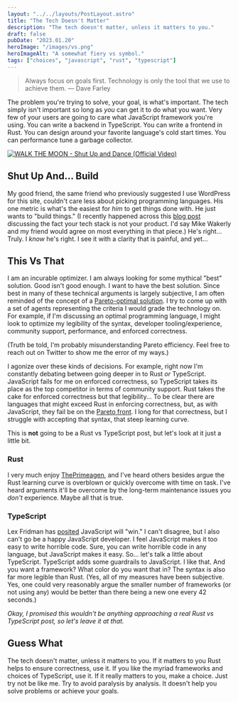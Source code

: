 ```yaml
---
layout: "../../layouts/PostLayout.astro"
title: "The Tech Doesn't Matter"
description: "The tech doesn't matter, unless it matters to you."
draft: false
pubDate: "2023.01.20"
heroImage: "/images/vs.png"
heroImageAlt: "A somewhat fiery vs symbol."
tags: ["choices", "javascript", "rust", "typescript"]
---
```


> Always focus on goals first. Technology is only the tool that we use to achieve them. &mdash;  Dave Farley

The problem you're trying to solve, your goal, is what's important. The tech simply isn't important so long as *you* can get it to do what you want. Very few of your users are going to care what JavaScript framework you're using. You can write a backend in TypeScript. You can write a frontend in Rust. You can design around your favorite language's cold start times. You can performance tune a garbage collector.

[![WALK THE MOON - Shut Up and Dance (Official Video)](https://img.youtube.com/vi/6JCLY0Rlx6Q/0.jpg)](https://www.youtube.com/watch?v=6JCLY0Rlx6Q)

## Shut Up And... Build

My good friend, the same friend who previously suggested I use WordPress for this site, couldn't care less about picking programming languages. His one metric is what's the easiest for *him* to get things done with. He just wants to "build things." (I recently happened across this [blog post](https://hoho.com/posts/your-stack-is-not-the-product/) discussing the fact your tech stack is not your product. I'd say Mike Wakerly and my friend would agree on most everything in that piece.) He's right... Truly. I *know* he's right. I see it with a clarity that is painful, and yet...

## This Vs That

I am an incurable optimizer. I am always looking for some mythical "best" solution. Good isn't good enough. I want to have the best solution. Since best in many of these technical arguments is largely subjective, I am often reminded of the concept of a [Pareto-optimal solution](https://en.wikipedia.org/wiki/Pareto_efficiency). I try to come up with a set of agents representing the criteria I would grade the technology on. For example, if I'm discussing an optimal programming language, I might look to optimize my legibility of the syntax, developer tooling/experience, community support, performance, and enforced correctness.

(Truth be told, I'm probably misunderstanding Pareto efficiency. Feel free to reach out on Twitter to show me the error of my ways.)

I agonize over these kinds of decisions. For example, right now I'm constantly debating between going deeper in to Rust *or* TypeScript. JavaScript fails for me on enforced correctness, so TypeScript takes its place as the top competitor in terms of community support. Rust takes the cake for enforced correctness but that legibility... To be clear there are languages that might exceed Rust in enforcing correctness, but, as with JavaScript, they fail be on the [Pareto front](https://en.wikipedia.org/wiki/Pareto_front). I long for that correctness, but I struggle with accepting that syntax, that steep learning curve.

This is **not** going to be a Rust vs TypeScript post, but let's look at it just a little bit.

### Rust

I very much enjoy [ThePrimeagen](https://linktr.ee/ThePrimeagen), and I've heard others besides argue the Rust learning curve is overblown or quickly overcome with time on task. I've heard arguments it'll be overcome by the long-term maintenance issues you *don't* experience. Maybe all that is true.

### TypeScript

Lex Fridman has [posited](https://www.youtube.com/watch?v=rczu8kc8JZA) JavaScript will "win." I can't disagree, but I also can't go be a happy JavaScript developer. I feel JavaScript makes it too easy to write horrible code. Sure, you can write horrible code in any language, but JavaScript makes it easy. So... let's talk a little about TypeScript. TypeScript adds some guardrails to JavaScript. I like that. And you want a framework? What color do you want that in? The syntax is also far more legible than Rust. (Yes, all of my measures have been subjective. Yes, one could very reasonably argue the smaller number of frameworks (or not using any) would be better than there being a new one every 42 seconds.)

*Okay, I promised this wouldn't be anything approaching a real Rust vs TypeScript post, so let's leave it at that.*

## Guess What

The tech doesn't matter, unless it matters to you. If it matters to you Rust helps to ensure correctness, use it. If you like the myriad frameworks and choices of TypeScript, use it. If it really matters to you, make a choice. Just try not be like me. Try to avoid paralysis by analysis. It doesn't help you solve problems or achieve your goals.